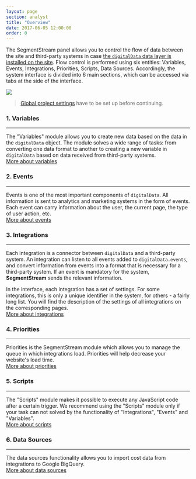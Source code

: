 ```yaml
---
layout: page
section: analyst
title: "Overview"
date: 2017-06-05 12:00:00
order: 0
---
```


The SegmentStream panel allows you to control the flow of data between the site and third-party systems in case [the `digitalData` data layer is installed on the site](/for-developer/). Flow control is performed using six entities: Variables, Events, Integrations, Priorities, Scripts, Data Sources. Accordingly, the system interface is divided into 6 main sections, which can be accessed via tabs at the side of the interface.

![](/img/overview.11.png)

> [Global project settings](/for-analyst/settings) have to be set up before continuing.

### 1. Variables
------
The "Variables" module allows you to create new data based on the data in the `digitalData` object. The module solves a wide range of tasks: from converting one data format to another to creating a new variable in `digitalData` based on data received from third-party systems. <br />
[More about variables](/for-analyst/variables)

### 2. Events
------
Events is one of the most important components of `digitalData`. All information is sent to analytics and marketing systems in the form of events. Each event can carry information about the user, the current page, the type of user action, etc. <br />
[More about events](/for-analyst/events)

### 3. Integrations
------
Each integration is a connector between `digitalData` and a third-party system. An integration can listen to all events added to `digitalData.events`, and convert information from events into a format that is necessary for a third-party system. If an event is mandatory for the system, **SegmentStream** sends the relevant information.

In the interface, each integration has a set of settings. For some integrations, this is only a unique identifier in the system, for others - a fairly long list. You will find the description of the settings of all integrations on the corresponding pages. <br />
[More about integrations](/for-analyst/integrations)

### 4. Priorities
------
Priorities is the SegmentStream module which allows you to manage the queue in which integrations load. Priorities will help decrease your website's load time.<br />
[More about priorities](/for-analyst/priorities)

### 5. Scripts
------
The "Scripts" module makes it possible to execute any JavaScript code after a certain trigger. We recommend using the "Scripts" module only if your task can not solved by the functionality of "Integrations", "Events" and "Variables". <br />
[More about scripts](/for-analyst/scripts)

### 6. Data Sources
------
The data sources functionality allows you to import cost data from integrations to Google BigQuery.<br />
[More about data sources](/datasources/index)
